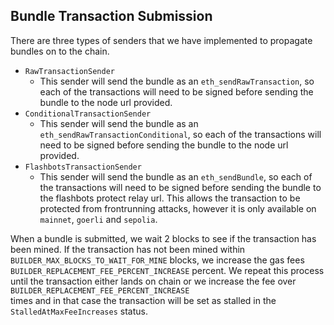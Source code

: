 ## Bundle Transaction Submission

There are three types of senders that we have implemented to propagate bundles on to the chain. 

- `RawTransactionSender`
  - This sender will send the bundle as an `eth_sendRawTransaction`, so each of the transactions will need to be signed 
    before sending the bundle to the node url provided. 
- `ConditionalTransactionSender` 
  - This sender will send the bundle as an `eth_sendRawTransactionConditional`, so each of the transactions will need to
    be signed before sending the bundle to the node url provided.
- `FlashbotsTransactionSender`
  - This sender will send the bundle as an `eth_sendBundle`, so each of the transactions will need to be signed before
    sending the bundle to the flashbots protect relay url. This allows the transaction to be protected from frontrunning attacks, however
    it is only available on `mainnet`, `goerli` and `sepolia`. 

When a bundle is submitted, we wait 2 blocks to see if the transaction has been mined. If the transaction has not 
been mined within `BUILDER_MAX_BLOCKS_TO_WAIT_FOR_MINE` blocks, we increase the gas fees `BUILDER_REPLACEMENT_FEE_PERCENT_INCREASE`
percent. We repeat this process until the transaction either lands on chain or we increase the fee over `BUILDER_REPLACEMENT_FEE_PERCENT_INCREASE`  
times and in that case the transaction will be set as stalled in the `StalledAtMaxFeeIncreases` status.
